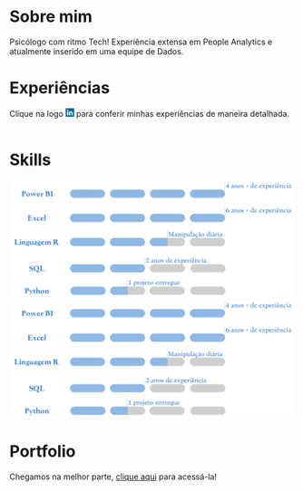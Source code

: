 # Sobre mim <br>
Psicólogo com ritmo Tech! Experiência extensa em People Analytics e atualmente inserido em uma equipe de Dados.

# Experiências<br>
Clique na logo  <a href="https://www.linkedin.com/in/gtex/"><img src="images/linkedin_icon.png" width="3%" alt="Meu Linkedin!"></a>  para conferir minhas experiências de maneira detalhada.
<br><br>

# Skills <br>
![](images/Skills_GitHub.png)
<img src="images/Skills_GitHub.png" alt="Skills">

# Portfolio <br>
Chegamos na melhor parte, <a href="https://gabrielteixeira2004.github.io/Gabriel-Portfolio/portfolio">clique aqui</a> para acessá-la!
